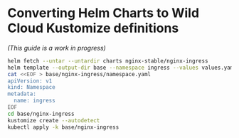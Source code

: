 # Converting Helm Charts to Wild Cloud Kustomize definitions

_(This guide is a work in progress)_

```bash
helm fetch --untar --untardir charts nginx-stable/nginx-ingress
helm template --output-dir base --namespace ingress --values values.yaml ingress-controller charts/nginx-ingress
cat <<EOF > base/nginx-ingress/namespace.yaml
apiVersion: v1
kind: Namespace
metadata:
  name: ingress
EOF
cd base/nginx-ingress
kustomize create --autodetect
kubectl apply -k base/nginx-ingress
```
